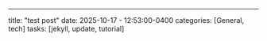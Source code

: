 ---
title: "test post"
date: 2025-10-17 - 12:53:00-0400
categories: [General, tech] 
tasks: [jekyll, update, tutorial]
